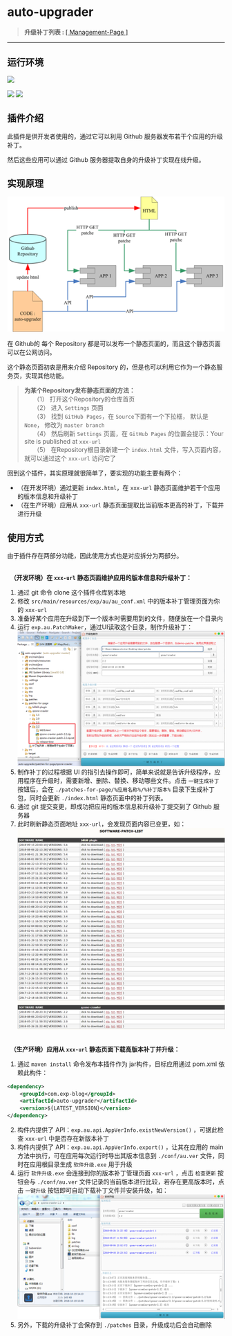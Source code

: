# auto-upgrader

> <b>升级补丁列表&nbsp;:&nbsp;</b>[[ Management-Page ]](https://lyy289065406.github.io/auto-upgrader/)


------

## 运行环境

![](https://img.shields.io/badge/JDK-1.8%2B-brightgreen.svg)

![](https://img.shields.io/badge/Platform-Windows-brightgreen.svg) ![](https://img.shields.io/badge/Platform-Mac-brightgreen.svg)


## 插件介绍

此插件是供开发者使用的，通过它可以利用 Github 服务器发布若干个应用的升级补丁。

然后这些应用可以通过 Github 服务器提取自身的升级补丁实现在线升级。


## 实现原理

![实现原理](./imgs/01-软件自动升级原理.png)


在 Github的 每个 Repository 都是可以发布一个静态页面的，而且这个静态页面可以在公网访问。

这个静态页面初衷是用来介绍 Repository 的，但是也可以利用它作为一个静态服务页，实现其他功能。


> **为某个Repository发布静态页面的方法：**
<br/>　　（1） 打开这个Repository的仓库首页
<br/>　　（2） 进入 `Settings` 页面
<br/>　　（3） 找到 `GitHub Pages`，在 `Source`下面有一个下拉框， 默认是 `None`， 修改为 `master branch`
<br/>　　（4） 然后刷新 `Settings` 页面，在 `GitHub Pages` 的位置会提示：Your site is published at `xxx-url`
<br/>　　（5） 在Repository根目录新建一个 `index.html` 文件，写入页面内容，就可以通过这个 `xxx-url` 访问它了


回到这个插件，其实原理就很简单了，要实现的功能主要有两个：

- （在开发环境）通过更新 `index.html`，在 `xxx-url` 静态页面维护若干个应用的版本信息和升级补丁
- （在生产环境）应用从 `xxx-url` 静态页面提取比当前版本更高的补丁，下载并进行升级


## 使用方式

由于插件存在两部分功能，因此使用方式也是对应拆分为两部分。


<br/>　**（开发环境）在 `xxx-url` 静态页面维护应用的版本信息和升级补丁：**

1. 通过 git 命令 clone 这个插件仓库到本地
2. 修改 `src/main/resources/exp/au/au_conf.xml` 中的版本补丁管理页面为你的 `xxx-url` 
3. 准备好某个应用在升级到下一个版本时需要用到的文件，随便放在一个目录内
4. 运行 `exp.au.PatchMaker`，通过UI读取这个目录，制作升级补丁：<br/>
![制作升级补丁](./imgs/02-制作升级补丁.png)
5. 制作补丁的过程根据 UI 的指引去操作即可，简单来说就是告诉升级程序，应用程序在升级时，需要新增、删除、替换、移动哪些文件。点击 `一键生成补丁` 按钮后，会在 `./patches-for-page/%应用名称%/%补丁版本%` 目录下生成补丁包，同时会更新 `./index.html` 静态页面中的补丁列表。
6. 通过 git 提交变更，即成功把应用的版本信息和升级补丁提交到了 Github 服务器
7. 此时刷新静态页面地址 `xxx-url`，会发现页面内容已变更，如：
![补丁列表](./imgs/03-静态页面的升级补丁列表.png)



<br/>　**（生产环境）应用从 `xxx-url` 静态页面下载高版本补丁并升级：**

1. 通过 `maven install` 命令发布本插件作为 jar构件，目标应用通过 pom.xml 依赖此构件：

```xml
<dependency>
    <groupId>com.exp-blog</groupId>
    <artifactId>auto-upgrader</artifactId>
    <version>${LATEST_VERSION}</version>
</dependency>
```

2. 构件内提供了 API：`exp.au.api.AppVerInfo.existNewVersion()` ，可据此检查 `xxx-url` 中是否存在新版本补丁
3. 构件内提供了 API：`exp.au.api.AppVerInfo.export()` ，让其在应用的 main 方法中执行，可在应用每次运行时导出其版本信息到 `./conf/au.ver` 文件，同时在应用根目录生成 `软件升级.exe` 用于升级
4. 运行 `软件升级.exe` 会连接到你的版本补丁管理页面 `xxx-url` ，点击 `检查更新` 按钮会与 `./conf/au.ver` 文件记录的当前版本进行比较，若存在更高版本时，点击 `一键升级` 按钮即可自动下载补丁文件并安装升级，如：<br/>
![应用升级](./imgs/04-应用升级.png)
5. 另外，下载的升级补丁会保存到 `./patches` 目录，升级成功后会自动删除

